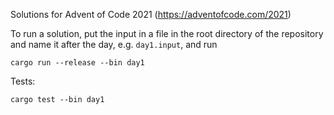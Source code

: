 Solutions for Advent of Code 2021 (https://adventofcode.com/2021)

To run a solution, put the input in a file in the root directory of the repository and name it after the day, e.g. `day1.input`, and run

`cargo run --release --bin day1`

Tests:

`cargo test --bin day1`